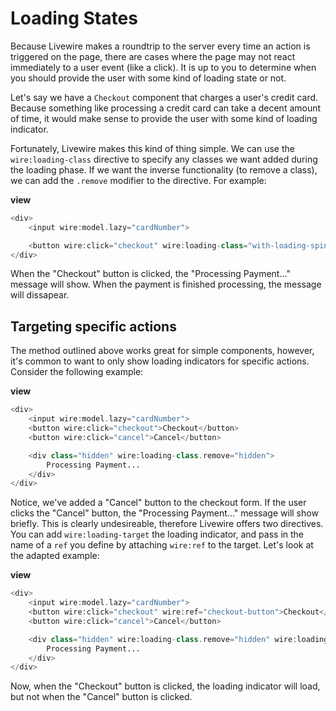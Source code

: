 # Loading States

Because Livewire makes a roundtrip to the server every time an action is triggered on the page, there are cases where the page may not react immediately to a user event (like a click). It is up to you to determine when you should provide the user with some kind of loading state or not.

Let's say we have a `Checkout` component that charges a user's credit card. Because something like processing a credit card can take a decent amount of time, it would make sense to provide the user with some kind of loading indicator.

Fortunately, Livewire makes this kind of thing simple. We can use the `wire:loading-class` directive to specify any classes we want added during the loading phase. If we want the inverse functionality (to remove a class), we can add the `.remove` modifier to the directive. For example:

**view**
```php
<div>
    <input wire:model.lazy="cardNumber">

    <button wire:click="checkout" wire:loading-class="with-loading-spinner">Checkout</button>
</div>
```

When the "Checkout" button is clicked, the "Processing Payment..." message will show. When the payment is finished processing, the message will dissapear.

## Targeting specific actions
The method outlined above works great for simple components, however, it's common to want to only show loading indicators for specific actions. Consider the following example:

**view**
```php
<div>
    <input wire:model.lazy="cardNumber">
    <button wire:click="checkout">Checkout</button>
    <button wire:click="cancel">Cancel</button>

    <div class="hidden" wire:loading-class.remove="hidden">
        Processing Payment...
    </div>
</div>
```

Notice, we've added a "Cancel" button to the checkout form. If the user clicks the "Cancel" button, the "Processing Payment..." message will show briefly. This is clearly undesireable, therefore Livewire offers two directives. You can add `wire:loading-target` the loading indicator, and pass in the name of a `ref` you define by attaching `wire:ref` to the target. Let's look at the adapted example:

**view**
```php
<div>
    <input wire:model.lazy="cardNumber">
    <button wire:click="checkout" wire:ref="checkout-button">Checkout</button>
    <button wire:click="cancel">Cancel</button>

    <div class="hidden" wire:loading-class.remove="hidden" wire:loading-target="checkout-button">
        Processing Payment...
    </div>
</div>
```

Now, when the "Checkout" button is clicked, the loading indicator will load, but not when the "Cancel" button is clicked.
